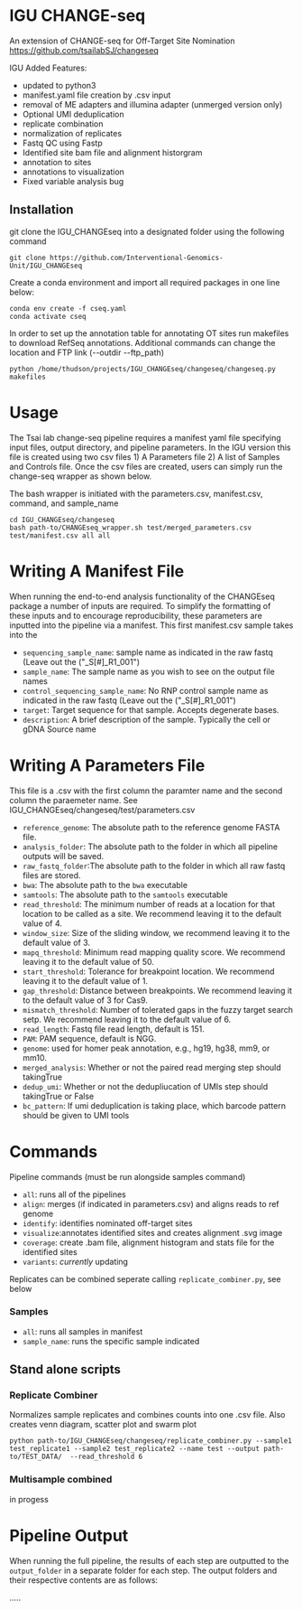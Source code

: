 # IGU CHANGE-seq
 An extension of CHANGE-seq for Off-Target Site Nomination
 https://github.com/tsailabSJ/changeseq
 
IGU Added Features:

* updated to python3
* manifest.yaml file creation by .csv input
* removal of ME adapters and illumina adapter (unmerged version only)
* Optional UMI deduplication
* replicate combination
* normalization of replicates
* Fastq QC using Fastp
* Identified site bam file and alignment historgram
* annotation to sites
* annotations to visualization
* Fixed variable analysis bug


 ## Installation
 git clone the IGU_CHANGEseq into a designated folder using the following command
 
 ```
 git clone https://github.com/Interventional-Genomics-Unit/IGU_CHANGEseq
 ```
 
 Create a conda environment and import all required packages in one line below:
 
 ```
 conda env create -f cseq.yaml
 conda activate cseq
 ```

In order to set up the annotation table for annotating OT sites run makefiles to download RefSeq annotations. Additional commands can change the location and FTP link (--outdir --ftp_path)

```
python /home/thudson/projects/IGU_CHANGEseq/changeseq/changeseq.py makefiles
```
 
# Usage

The Tsai lab change-seq pipeline requires a manifest yaml file specifying input files, output directory, and pipeline parameters. In the IGU version this file is created using two csv files 1) A Parameters file 2) A list of Samples and Controls file. Once the csv files are created, users can simply run the change-seq wrapper as shown below. 


The bash wrapper is initiated with the parameters.csv, manifest.csv, command, and sample_name

```
cd IGU_CHANGEseq/changeseq
bash path-to/CHANGEseq_wrapper.sh test/merged_parameters.csv test/manifest.csv all all
```

# Writing A Manifest File
When running the end-to-end analysis functionality of the CHANGEseq package a number of inputs are required. To simplify the formatting of these inputs and to encourage reproducibility, these parameters are inputted into the pipeline via a manifest. This first manifest.csv sample takes into the 


- `sequencing_sample_name`: sample name as indicated in the raw fastq (Leave out the ("_S[#]_R1_001")
- `sample_name`: The sample name as you wish to see on the output file names  
- `control_sequencing_sample_name`: No RNP control sample name as indicated in the raw fastq (Leave out the ("_S[#]_R1_001")
- `target`: Target sequence for that sample. Accepts degenerate bases.
- `description`: A brief description of the sample. Typically the cell or gDNA Source name
     

 # Writing A Parameters File
 This file is a .csv with the first column the paramter name and the second column the paraemeter name. See IGU_CHANGEseq/changeseq/test/parameters.csv

- `reference_genome`: The absolute path to the reference genome FASTA file.
- `analysis_folder`: The absolute path to the folder in which all pipeline outputs will be saved.
- `raw_fastq_folder`:The absolute path to the folder in which all raw fastq files are stored.
- `bwa`: The absolute path to the `bwa` executable
- `samtools`: The absolute path to the `samtools` executable
- `read_threshold`: The minimum number of reads at a location for that location to be called as a site. We recommend leaving it to the default value of 4.
- `window_size`: Size of the sliding window, we recommend leaving it to the default value of 3.
- `mapq_threshold`: Minimum read mapping quality score. We recommend leaving it to the default value of 50.
- `start_threshold`: Tolerance for breakpoint location. We recommend leaving it to the default value of 1.
- `gap_threshold`: Distance between breakpoints. We recommend leaving it to the default value of 3 for Cas9.
- `mismatch_threshold`: Number of tolerated gaps in the fuzzy target search setp. We recommend leaving it to the default value of 6.
- `read_length`: Fastq file read length, default is 151.
- `PAM`: PAM sequence, default is NGG.
- `genome`: used for homer peak annotation, e.g., hg19, hg38, mm9, or mm10.
- `merged_analysis`: Whether or not the paired read merging step should takingTrue
- `dedup_umi`: Whether or not the dedupliucation of UMIs step should takingTrue or False
- `bc_pattern`: If umi deduplication is taking place, which barcode pattern should be given to UMI tools

# Commands

 Pipeline commands (must be run alongside samples command)

- `all`: runs all of the pipelines
- `align`: merges (if indicated in parameters.csv) and aligns reads to ref genome
- `identify`: identifies nominated off-target sites
- `visualize`:annotates identified sites and creates alignment .svg image
- `coverage`: create .bam file, alignment histogram and stats file for the identified sites
- `variants`: *currently* updating

Replicates can be combined seperate calling `replicate_combiner.py`, see below

### Samples

- `all`: runs all samples in manifest
- `sample_name`: runs the specific sample indicated

## Stand alone scripts

### Replicate Combiner

Normalizes sample replicates and combines counts into one .csv file. Also creates venn diagram, scatter plot and swarm plot

```
python path-to/IGU_CHANGEseq/changeseq/replicate_combiner.py --sample1 test_replicate1 --sample2 test_replicate2 --name test --output path-to/TEST_DATA/  --read_threshold 6
```

### Multisample combined

in progess

# Pipeline Output
When running the full pipeline, the results of each step are outputted to the `output_folder` in a separate folder for each step. The output folders and their respective contents are as follows:

.....
